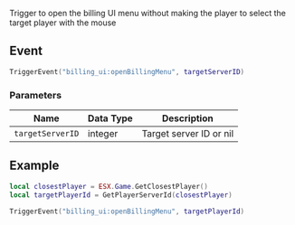 Trigger to open the billing UI menu without making the player to select the target player with the mouse

## Event
``` lua
TriggerEvent("billing_ui:openBillingMenu", targetServerID)
```

### Parameters

| Name              | Data Type | Description                 |
| -                 | -         | -                             |
| `targetServerID`         | integer    | Target server ID or nil |

## Example
``` lua
local closestPlayer = ESX.Game.GetClosestPlayer()
local targetPlayerId = GetPlayerServerId(closestPlayer)

TriggerEvent("billing_ui:openBillingMenu", targetPlayerId)
```